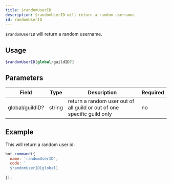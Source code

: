 ```yaml
---
title: $randomUserID 
description: $randomUserID will return a random username.
id: randomUserID
---
```


`$randomUserID` will return a random username.

## Usage

```php
$randomUserID[global/guildID?]
```

## Parameters 


| Field           | Type   | Description                                                             | Required |
| --------------- | ------ | ----------------------------------------------------------------------- | -------- |
| global/guildID? | string | return a random user out of all guild or out of one specific guild only | no       |


## Example

This will return a random user id:

```javascript
bot.command({
  name: 'randomUserID',
  code: `
  $randomUserID[global]
  `
});
```
